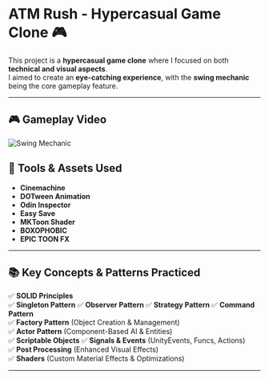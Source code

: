 # ATM Rush - Hypercasual Game Clone 🎮  

This project is a **hypercasual game clone** where I focused on both **technical and visual aspects**.  
I aimed to create an **eye-catching experience**, with the **swing mechanic** being the core gameplay feature.  

---
## 🎮 Gameplay Video  
![Swing Mechanic](https://github.com/user-attachments/assets/bd004f04-9489-4e05-a832-02ddff4b64e6)
## 🔧 Tools & Assets Used  
 
- **Cinemachine**  
- **DOTween Animation**  
- **Odin Inspector**  
- **Easy Save**  
- **MKToon Shader**  
- **BOXOPHOBIC**  
- **EPIC TOON FX** 
---

## 📚 Key Concepts & Patterns Practiced  

✅ **SOLID Principles**  
✅ **Singleton Pattern** 
✅ **Observer Pattern** 
✅ **Strategy Pattern** 
✅ **Command Pattern**  
✅ **Factory Pattern** (Object Creation & Management)  
✅ **Actor Pattern** (Component-Based AI & Entities)  
✅ **Scriptable Objects** 
✅ **Signals & Events** (UnityEvents, Funcs, Actions)  
✅ **Post Processing** (Enhanced Visual Effects)  
✅ **Shaders** (Custom Material Effects & Optimizations)  

---
